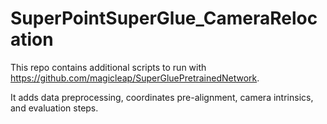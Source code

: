 # SuperPointSuperGlue_CameraRelocation

This repo contains additional scripts to run with https://github.com/magicleap/SuperGluePretrainedNetwork.

It adds data preprocessing, coordinates pre-alignment, camera intrinsics, and evaluation steps.
